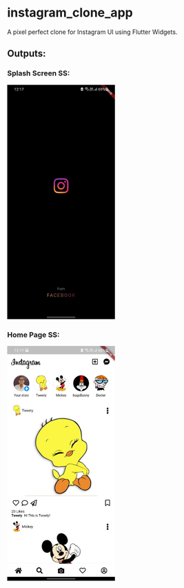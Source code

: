 # instagram_clone_app

A pixel perfect clone for Instagram UI using Flutter Widgets.

## Outputs:
### Splash Screen SS:
<img src="https://github.com/anuditakeshri/Instagram-Clone/blob/master/Screenshots/splash_screen_insta.jpg" width="250">

### Home Page SS:
<img src="https://github.com/anuditakeshri/Instagram-Clone/blob/master/Screenshots/Home_page_insta.jpg" width="250">

